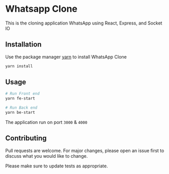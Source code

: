 # Whatsapp Clone

This is the cloning application WhatsApp using React, Express, and Socket IO

## Installation

Use the package manager [yarn](https://classic.yarnpkg.com/lang/en/docs/install) to install WhatsApp Clone

```bash
yarn install
```

## Usage
```bash
# Run Front end
yarn fe-start

# Run Back end
yarn be-start
```
The application run on port `3000` & `4000`

## Contributing
Pull requests are welcome. For major changes, please open an issue first to discuss what you would like to change.

Please make sure to update tests as appropriate.
